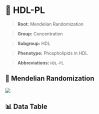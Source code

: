 # 🧪 HDL-PL

> **Root:** Mendelian Randomization

> **Group:** Concentration  

> **Subgroup:** HDL

> **Phenotype:** Phospholipids in HDL  

> **Abbreviations:** `HDL-PL`

## 🧬 Mendelian Randomization  

<img src="/MR/Figures/Inverse/HDL-PL.png"/>


## 📊 Data Table


<CsvTableMRI src="/MR/Data/Inverse/HDL-PL.csv"/>
